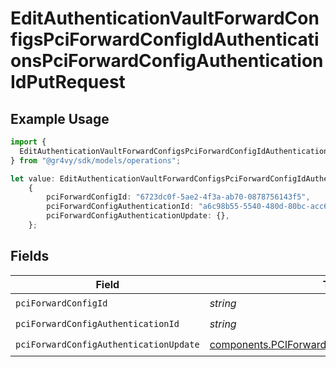 # EditAuthenticationVaultForwardConfigsPciForwardConfigIdAuthenticationsPciForwardConfigAuthenticationIdPutRequest

## Example Usage

```typescript
import {
  EditAuthenticationVaultForwardConfigsPciForwardConfigIdAuthenticationsPciForwardConfigAuthenticationIdPutRequest,
} from "@gr4vy/sdk/models/operations";

let value: EditAuthenticationVaultForwardConfigsPciForwardConfigIdAuthenticationsPciForwardConfigAuthenticationIdPutRequest =
    {
        pciForwardConfigId: "6723dc0f-5ae2-4f3a-ab70-0878756143f5",
        pciForwardConfigAuthenticationId: "a6c98b55-5540-480d-80bc-acc6cbd6b5f3",
        pciForwardConfigAuthenticationUpdate: {},
    };
```

## Fields

| Field                                                                                                              | Type                                                                                                               | Required                                                                                                           | Description                                                                                                        |
| ------------------------------------------------------------------------------------------------------------------ | ------------------------------------------------------------------------------------------------------------------ | ------------------------------------------------------------------------------------------------------------------ | ------------------------------------------------------------------------------------------------------------------ |
| `pciForwardConfigId`                                                                                               | *string*                                                                                                           | :heavy_check_mark:                                                                                                 | N/A                                                                                                                |
| `pciForwardConfigAuthenticationId`                                                                                 | *string*                                                                                                           | :heavy_check_mark:                                                                                                 | N/A                                                                                                                |
| `pciForwardConfigAuthenticationUpdate`                                                                             | [components.PCIForwardConfigAuthenticationUpdate](../../models/components/pciforwardconfigauthenticationupdate.md) | :heavy_check_mark:                                                                                                 | N/A                                                                                                                |